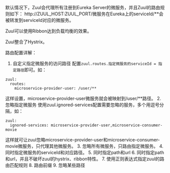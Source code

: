 默认情况下，Zuul会代理所有注册到Eureka Server的微服务，并且Zuul的路由规则如下：
http://ZUUL_HOST:ZUUL_PORT/微服务在Eureka上的serviceId/**会被转发到serviceId对应的微服务。

Zuul可以使用Ribbon达到负载均衡的效果。

Zuul整合了Hystrix。

路由配置详解：
1. 自定义指定微服务的访问路径
配置`zuul.routes.指定微服务的serviceId = 指定路径`即可。如：
```
zuul:
  routes:
    microservice-provider-user: /user/**
```
这样设置，microservice-provider-user微服务就会被映射到/user/**路径。
2. 忽略指定微服务
使用zuul.ignored-services配置需要忽略的服务，多个用逗号分隔，如：
```
zuul:
  ignored-services: microservice-provider-user,microservice-consumer-movie
```
这样就可让zuul忽略microservice-provider-user和microservice-consumer-movie微服务，只代理其他微服务。
3. 忽略所有微服务，只路由指定微服务。
4. 同时指定微服务的serviceId和对应路径。
5. 同时指定path和url
6. 同时指定path和url，并且不破坏zuul的hystrix、ribbon特性。
7. 使用正则表达式指定zuul的路由匹配规则
8. 路由前缀
9. 忽略某些路径
